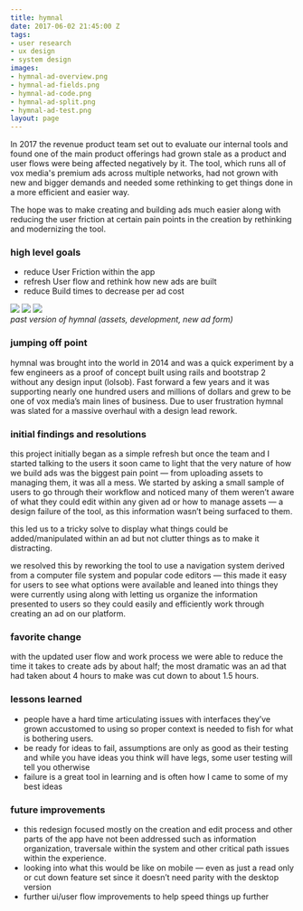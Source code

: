 ```yaml
---
title: hymnal
date: 2017-06-02 21:45:00 Z
tags:
- user research
- ux design
- system design
images:
- hymnal-ad-overview.png
- hymnal-ad-fields.png
- hymnal-ad-code.png
- hymnal-ad-split.png
- hymnal-ad-test.png
layout: page
---
```


In 2017 the revenue product team set out to evaluate our internal tools and found one of the main product offerings had grown stale as a product and user flows were being affected negatively by it. The tool, which runs all of vox media's premium ads across multiple networks, had not grown with new and bigger demands and needed some rethinking to get things done in a more efficient and easier way.

The hope was to make creating and building ads much easier along with reducing the user friction at certain pain points in the creation by rethinking and modernizing the tool.

<!--more-->

### high level goals
- reduce User Friction within the app
- refresh User flow and rethink how new ads are built
- reduce Build times to decrease per ad cost

<div class="c-post--images">
  <img src="../uploads/hymnal-old-1.jpg">
  <img src="../uploads/hymnal-old-2.jpg">
  <img src="../uploads/hymnal-old-3.jpg">
</div>
<cite>past version of hymnal (assets, development, new ad form)</cite>

### jumping off point
hymnal was brought into the world in 2014 and was a quick experiment by a few engineers as a proof of concept built using rails and bootstrap 2 without any design input (lolsob). Fast forward a few years and it was supporting nearly one hundred users and millions of dollars and grew to be one of vox media’s main lines of business. Due to user frustration hymnal was slated for a massive overhaul with a design lead rework.

### initial findings and resolutions
this project initially began as a simple refresh but once the team and I started talking to the users it soon came to light that the very nature of how we build ads was the biggest pain point — from uploading assets to managing them, it was all a mess. We started by asking a small sample of users to go through their workflow and noticed many of them weren’t aware of what they could edit within any given ad or how to manage assets — a design failure of the tool, as this information wasn’t being surfaced to them.

this led us to a tricky solve to display what things could be added/manipulated within an ad but not clutter things as to make it distracting.

we resolved this by reworking the tool to use a navigation system derived from a computer file system and popular code editors — this made it easy for users to see what options were available and leaned into things they were currently using along with letting us organize the information presented to users so they could easily and efficiently work through creating an ad on our platform.

### favorite change
with the updated user flow and work process we were able to reduce the time it takes to create ads by about half; the most dramatic was an ad that had taken about 4 hours to make was cut down to about 1.5 hours.

### lessons learned
- people have a hard time articulating issues with interfaces they’ve grown accustomed to using so proper context is needed to fish for what is bothering users.
- be ready for ideas to fail, assumptions are only as good as their testing and while you have ideas you think will have legs, some user testing will tell you otherwise
- failure is a great tool in learning and is often how I came to some of my best ideas

### future improvements
- this redesign focused mostly on the creation and edit process and other parts of the app have not been addressed such as information organization, traversale within the system and other critical path issues within the experience.
- looking into what this would be like on mobile — even as just a read only or cut down feature set since it doesn’t need parity with the desktop version
- further ui/user flow improvements to help speed things up further
